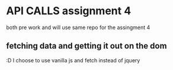 # API CALLS assignment 4

both pre work and will use same repo for the assingment 4

## fetching data and getting it out on the dom

:D I choose to use vanilla js and fetch
instead of jquery
